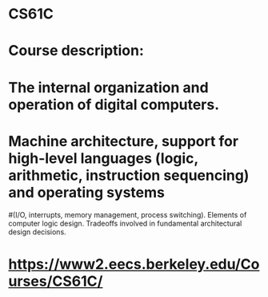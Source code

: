 # CS61C
# Course description: 
# The internal organization and operation of digital computers. 
# Machine architecture, support for high-level languages (logic, arithmetic, instruction sequencing) and operating systems 
#(I/O, interrupts, memory management, process switching). Elements of computer logic design. Tradeoffs involved in fundamental architectural design decisions.
# https://www2.eecs.berkeley.edu/Courses/CS61C/
